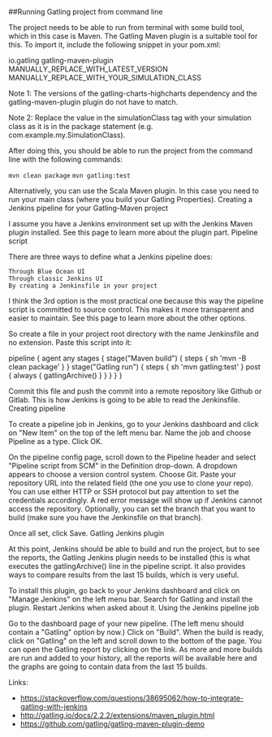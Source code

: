 ##Running Gatling project from command line

The project needs to be able to run from terminal with some build tool, which in this case is Maven. The Gatling Maven plugin is a suitable tool for this. To import it, include the following snippet in your pom.xml:

<plugins>
  <plugin>
    <groupId>io.gatling</groupId>
    <artifactId>gatling-maven-plugin</artifactId>
    <version>MANUALLY_REPLACE_WITH_LATEST_VERSION</version>
    <configuration>
      <simulationClass>MANUALLY_REPLACE_WITH_YOUR_SIMULATION_CLASS</simulationClass>
    </configuration>
  </plugin>
</plugins>

Note 1: The versions of the gatling-charts-highcharts dependency and the gatling-maven-plugin plugin do not have to match.

Note 2: Replace the value in the simulationClass tag with your simulation class as it is in the package statement (e.g. com.example.my.SimulationClass).

After doing this, you should be able to run the project from the command line with the following commands:

``mvn clean package``
``mvn gatling:test``

Alternatively, you can use the Scala Maven plugin. In this case you need to run your main class (where you build your Gatling Properties).
Creating a Jenkins pipeline for your Gatling-Maven project

I assume you have a Jenkins environment set up with the Jenkins Maven plugin installed. See this page to learn more about the plugin part.
Pipeline script

There are three ways to define what a Jenkins pipeline does:

    Through Blue Ocean UI
    Through classic Jenkins UI
    By creating a Jenkinsfile in your project

I think the 3rd option is the most practical one because this way the pipeline script is committed to source control. This makes it more transparent and easier to maintain.
See this page to learn more about the other options.

So create a file in your project root directory with the name Jenkinsfile and no extension. Paste this script into it:

pipeline {
    agent any
    stages {
        stage("Maven build") {
            steps {
                sh 'mvn -B clean package'
            }
        }
        stage("Gatling run") {
            steps {
                sh 'mvn gatling:test'
            }
            post {
                always {
                    gatlingArchive()
                }
            }
        }
    }
}

Commit this file and push the commit into a remote repository like Github or Gitlab. This is how Jenkins is going to be able to read the Jenkinsfile.
Creating pipeline

To create a pipeline job in Jenkins, go to your Jenkins dashboard and click on "New Item" on the top of the left menu bar. Name the job and choose Pipeline as a type. Click OK.

On the pipeline config page, scroll down to the Pipeline header and select "Pipeline script from SCM" in the Definition drop-down. A dropdown appears to choose a version control system. Choose Git. Paste your repository URL into the related field (the one you use to clone your repo). You can use either HTTP or SSH protocol but pay attention to set the credentials accordingly. A red error message will show up if Jenkins cannot access the repository. Optionally, you can set the branch that you want to build (make sure you have the Jenkinsfile on that branch).

Once all set, click Save.
Gatling Jenkins plugin

At this point, Jenkins should be able to build and run the project, but to see the reports, the Gatling Jenkins plugin needs to be installed (this is what executes the gatlingArchive() line in the pipeline script. It also provides ways to compare results from the last 15 builds, which is very useful.

To install this plugin, go back to your Jenkins dashboard and click on "Manage Jenkins" on the left menu bar. Search for Gatling and install the plugin. Restart Jenkins when asked about it.
Using the Jenkins pipeline job

Go to the dashboard page of your new pipeline. (The left menu should contain a "Gatling" option by now.) Click on "Build". When the build is ready, click on "Gatling" on the left and scroll down to the bottom of the page. You can open the Gatling report by clicking on the link. As more and more builds are run and added to your history, all the reports will be available here and the graphs are going to contain data from the last 15 builds.

Links:
- https://stackoverflow.com/questions/38695062/how-to-integrate-gatling-with-jenkins
- http://gatling.io/docs/2.2.2/extensions/maven_plugin.html
- https://github.com/gatling/gatling-maven-plugin-demo
